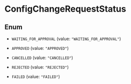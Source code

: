 

# ConfigChangeRequestStatus

## Enum


* `WAITING_FOR_APPROVAL` (value: `"WAITING_FOR_APPROVAL"`)

* `APPROVED` (value: `"APPROVED"`)

* `CANCELLED` (value: `"CANCELLED"`)

* `REJECTED` (value: `"REJECTED"`)

* `FAILED` (value: `"FAILED"`)



